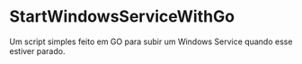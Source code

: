 # StartWindowsServiceWithGo
Um script simples feito em GO para subir um Windows Service quando esse estiver parado.